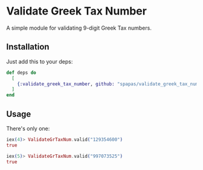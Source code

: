 # Validate Greek Tax Number

A simple module for validating 9-digit Greek Tax numbers.

## Installation

Just add this to your deps:

```elixir
def deps do
  [
    {:validate_greek_tax_number, github: "spapas/validate_greek_tax_number", app: false}
  ]
end
```

## Usage

There's only one:

```elixir
iex(4)> ValidateGrTaxNum.valid("129354600")
true

iex(5)> ValidateGrTaxNum.valid("997073525")
true
```
